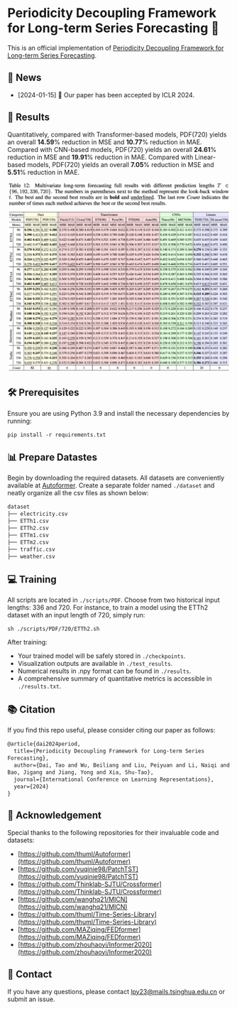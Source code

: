 # Periodicity Decoupling Framework for Long-term Series Forecasting 🚀

This is an official implementation of [Periodicity Decoupling Framework for Long-term Series Forecasting](https://openreview.net/pdf?id=dp27P5HBBt).

## 📰 News

- [2024-01-15] 🎉 Our paper has been accepted by ICLR 2024.

## 🌟 Results

Quantitatively, compared with Transformer-based models, PDF(720) yields an overall **14.59**% reduction in MSE and **10.77**% reduction in MAE. Compared with CNN-based models, PDF(720) yields an overall **24.61**% reduction in MSE and **19.91**% reduction in MAE. Compared with Linear-based models, PDF(720) yields an overall **7.05**% reduction in MSE and **5.51**% reduction in MAE.

![](./assest/result.png)

## 🛠 Prerequisites

Ensure you are using Python 3.9 and install the necessary dependencies by running:

```
pip install -r requirements.txt
```

## 📊 Prepare Datastes

Begin by downloading the required datasets. All datasets are conveniently available at [Autoformer](https://drive.google.com/drive/folders/1ZOYpTUa82_jCcxIdTmyr0LXQfvaM9vIy). Create a separate folder named `./dataset` and neatly organize all the csv files as shown below:
```
dataset
├── electricity.csv
├── ETTh1.csv
├── ETTh2.csv
├── ETTm1.csv
├── ETTm2.csv
├── traffic.csv
├── weather.csv
```

## 💻 Training

All scripts are located in `./scripts/PDF`. Choose from two historical input lengths: 336 and 720. For instance, to train a model using the ETTh2 dataset with an input length of 720, simply run:

```shell
sh ./scripts/PDF/720/ETTh2.sh
```

After training:

- Your trained model will be safely stored in `./checkpoints`.
- Visualization outputs are available in `./test_results`.
- Numerical results in .npy format can be found in `./results`.
- A comprehensive summary of quantitative metrics is accessible in `./results.txt`.

## 📚 Citation
If you find this repo useful, please consider citing our paper as follows:
```
@article{dai2024period,
  title={Periodicity Decoupling Framework for Long-term Series Forecasting},
  author={Dai, Tao and Wu, Beiliang and Liu, Peiyuan and Li, Naiqi and Bao, Jigang and Jiang, Yong and Xia, Shu-Tao},
  journal={International Conference on Learning Representations},
  year={2024}
}
```

## 🙏 Acknowledgement
Special thanks to the following repositories for their invaluable code and datasets:

- [https://github.com/thuml/Autoformer](https://github.com/thuml/Autoformer)
- [https://github.com/yuqinie98/PatchTST](https://github.com/yuqinie98/PatchTST)
- [https://github.com/Thinklab-SJTU/Crossformer](https://github.com/Thinklab-SJTU/Crossformer)
- [https://github.com/wanghq21/MICN](https://github.com/wanghq21/MICN)
- [https://github.com/thuml/Time-Series-Library](https://github.com/thuml/Time-Series-Library)
- [https://github.com/MAZiqing/FEDformer](https://github.com/MAZiqing/FEDformer)
- [https://github.com/zhouhaoyi/Informer2020](https://github.com/zhouhaoyi/Informer2020)

## 📩 Contact
If you have any questions, please contact [lpy23@mails.tsinghua.edu.cn](lpy23@mails.tsinghua.edu.cn) or submit an issue.
